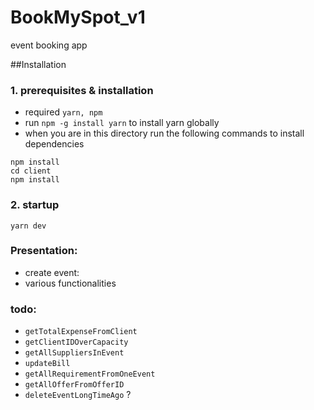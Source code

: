 # BookMySpot_v1
event booking app

##Installation

### 1. prerequisites & installation
-  required `yarn, npm`
-  run `npm -g install yarn` to install yarn globally
-  when you are in this directory run the following commands to install dependencies 
```
npm install
cd client
npm install
``` 
  

### 2. startup
  `yarn dev`
  

### Presentation:
- create event:
- various functionalities

### todo:
 - `getTotalExpenseFromClient`
 - `getClientIDOverCapacity`
 - `getAllSuppliersInEvent`
 - `updateBill`
 - `getAllRequirementFromOneEvent`
 - `getAllOfferFromOfferID`
 - `deleteEventLongTimeAgo` ? 